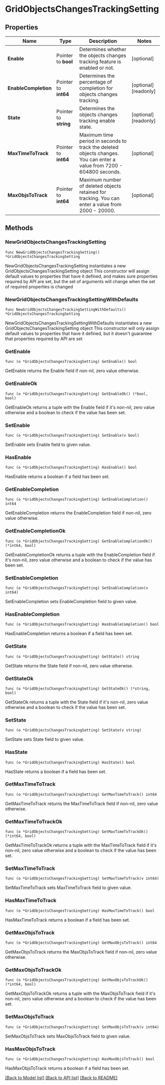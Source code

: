 # GridObjectsChangesTrackingSetting

## Properties

Name | Type | Description | Notes
------------ | ------------- | ------------- | -------------
**Enable** | Pointer to **bool** | Determines whether the objects changes tracking feature is enabled or not. | [optional] 
**EnableCompletion** | Pointer to **int64** | Determines the percentage of completion for objects changes tracking. | [optional] [readonly] 
**State** | Pointer to **string** | Determines the objects changes tracking enable state. | [optional] [readonly] 
**MaxTimeToTrack** | Pointer to **int64** | Maximum time period in seconds to track the deleted objects changes. You can enter a value from 7200 - 604800 seconds. | [optional] 
**MaxObjsToTrack** | Pointer to **int64** | Maximum number of deleted objects retained for tracking. You can enter a value from 2000 - 20000. | [optional] 

## Methods

### NewGridObjectsChangesTrackingSetting

`func NewGridObjectsChangesTrackingSetting() *GridObjectsChangesTrackingSetting`

NewGridObjectsChangesTrackingSetting instantiates a new GridObjectsChangesTrackingSetting object
This constructor will assign default values to properties that have it defined,
and makes sure properties required by API are set, but the set of arguments
will change when the set of required properties is changed

### NewGridObjectsChangesTrackingSettingWithDefaults

`func NewGridObjectsChangesTrackingSettingWithDefaults() *GridObjectsChangesTrackingSetting`

NewGridObjectsChangesTrackingSettingWithDefaults instantiates a new GridObjectsChangesTrackingSetting object
This constructor will only assign default values to properties that have it defined,
but it doesn't guarantee that properties required by API are set

### GetEnable

`func (o *GridObjectsChangesTrackingSetting) GetEnable() bool`

GetEnable returns the Enable field if non-nil, zero value otherwise.

### GetEnableOk

`func (o *GridObjectsChangesTrackingSetting) GetEnableOk() (*bool, bool)`

GetEnableOk returns a tuple with the Enable field if it's non-nil, zero value otherwise
and a boolean to check if the value has been set.

### SetEnable

`func (o *GridObjectsChangesTrackingSetting) SetEnable(v bool)`

SetEnable sets Enable field to given value.

### HasEnable

`func (o *GridObjectsChangesTrackingSetting) HasEnable() bool`

HasEnable returns a boolean if a field has been set.

### GetEnableCompletion

`func (o *GridObjectsChangesTrackingSetting) GetEnableCompletion() int64`

GetEnableCompletion returns the EnableCompletion field if non-nil, zero value otherwise.

### GetEnableCompletionOk

`func (o *GridObjectsChangesTrackingSetting) GetEnableCompletionOk() (*int64, bool)`

GetEnableCompletionOk returns a tuple with the EnableCompletion field if it's non-nil, zero value otherwise
and a boolean to check if the value has been set.

### SetEnableCompletion

`func (o *GridObjectsChangesTrackingSetting) SetEnableCompletion(v int64)`

SetEnableCompletion sets EnableCompletion field to given value.

### HasEnableCompletion

`func (o *GridObjectsChangesTrackingSetting) HasEnableCompletion() bool`

HasEnableCompletion returns a boolean if a field has been set.

### GetState

`func (o *GridObjectsChangesTrackingSetting) GetState() string`

GetState returns the State field if non-nil, zero value otherwise.

### GetStateOk

`func (o *GridObjectsChangesTrackingSetting) GetStateOk() (*string, bool)`

GetStateOk returns a tuple with the State field if it's non-nil, zero value otherwise
and a boolean to check if the value has been set.

### SetState

`func (o *GridObjectsChangesTrackingSetting) SetState(v string)`

SetState sets State field to given value.

### HasState

`func (o *GridObjectsChangesTrackingSetting) HasState() bool`

HasState returns a boolean if a field has been set.

### GetMaxTimeToTrack

`func (o *GridObjectsChangesTrackingSetting) GetMaxTimeToTrack() int64`

GetMaxTimeToTrack returns the MaxTimeToTrack field if non-nil, zero value otherwise.

### GetMaxTimeToTrackOk

`func (o *GridObjectsChangesTrackingSetting) GetMaxTimeToTrackOk() (*int64, bool)`

GetMaxTimeToTrackOk returns a tuple with the MaxTimeToTrack field if it's non-nil, zero value otherwise
and a boolean to check if the value has been set.

### SetMaxTimeToTrack

`func (o *GridObjectsChangesTrackingSetting) SetMaxTimeToTrack(v int64)`

SetMaxTimeToTrack sets MaxTimeToTrack field to given value.

### HasMaxTimeToTrack

`func (o *GridObjectsChangesTrackingSetting) HasMaxTimeToTrack() bool`

HasMaxTimeToTrack returns a boolean if a field has been set.

### GetMaxObjsToTrack

`func (o *GridObjectsChangesTrackingSetting) GetMaxObjsToTrack() int64`

GetMaxObjsToTrack returns the MaxObjsToTrack field if non-nil, zero value otherwise.

### GetMaxObjsToTrackOk

`func (o *GridObjectsChangesTrackingSetting) GetMaxObjsToTrackOk() (*int64, bool)`

GetMaxObjsToTrackOk returns a tuple with the MaxObjsToTrack field if it's non-nil, zero value otherwise
and a boolean to check if the value has been set.

### SetMaxObjsToTrack

`func (o *GridObjectsChangesTrackingSetting) SetMaxObjsToTrack(v int64)`

SetMaxObjsToTrack sets MaxObjsToTrack field to given value.

### HasMaxObjsToTrack

`func (o *GridObjectsChangesTrackingSetting) HasMaxObjsToTrack() bool`

HasMaxObjsToTrack returns a boolean if a field has been set.


[[Back to Model list]](../README.md#documentation-for-models) [[Back to API list]](../README.md#documentation-for-api-endpoints) [[Back to README]](../README.md)


